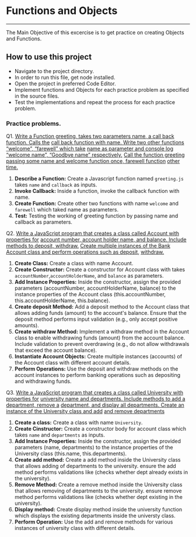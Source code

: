 # Functions and Objects

---

The Main Objective of this excercise is to get practice on creating Objects and Functions.

## How to use this project

- Navigate to the project directory.
- In order to run this file, get node installed.
- Open the project in preferred Code Editor.
- Implement functions and Objects for each practice problem as specified in the source files.
- Test the implementations and repeat the process for each practice problem.

### Practice problems.

Q1. [Write a Function greeting, takes two parameters name, a call back function. Calls the](#)
[call back function with name. Write two other functions “welcome”, “farewell” which take](#)
[name as parameter and console log “welcome name”, “Goodbye name” respectively.](#)
[Call the function greeting passing some name and welcome function once, farewell function](#)
[other time.](#)

1. **Describe a Function:** Create a Javascript function named `greeting.js` takes `name` and `callback` as inputs.
2. **Invoke Callback:** Inside a function, invoke the callback function with name.
3. **Create Function:** Create other two functions with name `welcome` and `farewell` which taked name as parameters.
4. **Test:** Testing the working of greeting function by passing name and callback as parameters.

Q2. [Write a JavaScript program that creates a class called Account with properties for](#)
[account number, account holder name, and balance. Include methods to deposit, withdraw.](#)
[Create multiple instances of the Bank Account class and perform operations such as deposit,](#)
[withdraw.](#)

1. **Create Class:** Create a class with name Account.
2. **Create Constructor:** Create a constructor for Account class with takes `accountNumber`,`accountHolderName`, and `balance` as parameters.
3. **Add Instance Properties:** Inside the constructor, assign the provided parameters (accountNumber, accountHolderName, balance) to the instance properties of the Account class (this.accountNumber, this.accountHolderName, this.balance).
4. **Create deposit Method:** Add a deposit method to the Account class that allows adding funds (amount) to the account's balance. Ensure that the deposit method performs input validation (e.g., only accept positive amounts).
5. **Create withdraw Method:** Implement a withdraw method in the Account class to enable withdrawing funds (amount) from the account balance. Include validation to prevent overdrawing (e.g., do not allow withdrawals that exceed the account balance).
6. **Instantiate Account Objects:** Create multiple instances (accounts) of the Account class with different account details.
7. **Perform Operations:** Use the deposit and withdraw methods on the account instances to perform banking operations such as depositing and withdrawing funds.

Q3. [Write a JavaScript program that creates a class called University with properties for](#)
[university name and departments. Include methods to add a department, remove a](#)
[department, and display all departments. Create an instance of the University class and add](#)
[and remove departments](#)

1. **Create a class:** Create a class with name `University`.
2. **Create Cinstructor:** Create a constructor body for account class which takes `name` and `departments` as inputs.
3. **Add Instance Properties:** Inside the constructor, assign the provided parameters (name, departments) to the instance properties of the University class (this.name, this.departments).
4. **Create add method:** Create a add method inside the University class that allows adding of departments to the university. ensure the add method performs validations like (checks whether dept already exists in the university).
5. **Remove Method:** Create a remove method inside the University class that allows removing of departments to the university. ensure  remove method performs validations like (checks whether dept existing in the university).
6. **Display method:** Create display method inside the university function which displays the existing departments inside the universty class.
7. **Perform Operation:** Use the add and remove methods for various instances of university class with different details.
